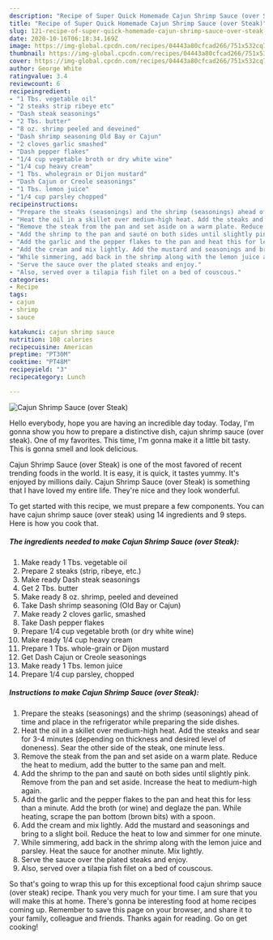 ```yaml
---
description: "Recipe of Super Quick Homemade Cajun Shrimp Sauce (over Steak)"
title: "Recipe of Super Quick Homemade Cajun Shrimp Sauce (over Steak)"
slug: 121-recipe-of-super-quick-homemade-cajun-shrimp-sauce-over-steak
date: 2020-10-16T06:18:34.169Z
image: https://img-global.cpcdn.com/recipes/04443a80cfcad266/751x532cq70/cajun-shrimp-sauce-over-steak-recipe-main-photo.jpg
thumbnail: https://img-global.cpcdn.com/recipes/04443a80cfcad266/751x532cq70/cajun-shrimp-sauce-over-steak-recipe-main-photo.jpg
cover: https://img-global.cpcdn.com/recipes/04443a80cfcad266/751x532cq70/cajun-shrimp-sauce-over-steak-recipe-main-photo.jpg
author: George White
ratingvalue: 3.4
reviewcount: 6
recipeingredient:
- "1 Tbs. vegetable oil"
- "2 steaks strip ribeye etc"
- "Dash steak seasonings"
- "2 Tbs. butter"
- "8 oz. shrimp peeled and deveined"
- "Dash shrimp seasoning Old Bay or Cajun"
- "2 cloves garlic smashed"
- "Dash pepper flakes"
- "1/4 cup vegetable broth or dry white wine"
- "1/4 cup heavy cream"
- "1 Tbs. wholegrain or Dijon mustard"
- "Dash Cajun or Creole seasonings"
- "1 Tbs. lemon juice"
- "1/4 cup parsley chopped"
recipeinstructions:
- "Prepare the steaks (seasonings) and the shrimp (seasonings) ahead of time and place in the refrigerator while preparing the side dishes."
- "Heat the oil in a skillet over medium-high heat. Add the steaks and sear for 3-4 minutes (depending on thickness and desired level of doneness). Sear the other side of the steak, one minute less."
- "Remove the steak from the pan and set aside on a warm plate. Reduce the heat to medium, add the butter to the same pan and melt."
- "Add the shrimp to the pan and sauté on both sides until slightly pink. Remove from the pan and set aside. Increase the heat to medium-high again."
- "Add the garlic and the pepper flakes to the pan and heat this for less than a minute. Add the broth (or wine) and deglaze the pan. While heating, scrape the pan bottom (brown bits) with a spoon."
- "Add the cream and mix lightly. Add the mustard and seasonings and bring to a slight boil. Reduce the heat to low and simmer for one minute."
- "While simmering, add back in the shrimp along with the lemon juice and parsley. Heat the sauce for another minute. Mix lightly."
- "Serve the sauce over the plated steaks and enjoy."
- "Also, served over a tilapia fish filet on a bed of couscous."
categories:
- Recipe
tags:
- cajun
- shrimp
- sauce

katakunci: cajun shrimp sauce 
nutrition: 108 calories
recipecuisine: American
preptime: "PT30M"
cooktime: "PT48M"
recipeyield: "3"
recipecategory: Lunch

---
```



![Cajun Shrimp Sauce (over Steak)](https://img-global.cpcdn.com/recipes/04443a80cfcad266/751x532cq70/cajun-shrimp-sauce-over-steak-recipe-main-photo.jpg)

Hello everybody, hope you are having an incredible day today. Today, I'm gonna show you how to prepare a distinctive dish, cajun shrimp sauce (over steak). One of my favorites. This time, I'm gonna make it a little bit tasty. This is gonna smell and look delicious.



Cajun Shrimp Sauce (over Steak) is one of the most favored of recent trending foods in the world. It is easy, it is quick, it tastes yummy. It's enjoyed by millions daily. Cajun Shrimp Sauce (over Steak) is something that I have loved my entire life. They're nice and they look wonderful.


To get started with this recipe, we must prepare a few components. You can have cajun shrimp sauce (over steak) using 14 ingredients and 9 steps. Here is how you cook that.

<!--inarticleads1-->

##### The ingredients needed to make Cajun Shrimp Sauce (over Steak):

1. Make ready 1 Tbs. vegetable oil
1. Prepare 2 steaks (strip, ribeye, etc.)
1. Make ready Dash steak seasonings
1. Get 2 Tbs. butter
1. Make ready 8 oz. shrimp, peeled and deveined
1. Take Dash shrimp seasoning (Old Bay or Cajun)
1. Make ready 2 cloves garlic, smashed
1. Take Dash pepper flakes
1. Prepare 1/4 cup vegetable broth (or dry white wine)
1. Make ready 1/4 cup heavy cream
1. Prepare 1 Tbs. whole-grain or Dijon mustard
1. Get Dash Cajun or Creole seasonings
1. Make ready 1 Tbs. lemon juice
1. Prepare 1/4 cup parsley, chopped




<!--inarticleads2-->

##### Instructions to make Cajun Shrimp Sauce (over Steak):

1. Prepare the steaks (seasonings) and the shrimp (seasonings) ahead of time and place in the refrigerator while preparing the side dishes.
1. Heat the oil in a skillet over medium-high heat. Add the steaks and sear for 3-4 minutes (depending on thickness and desired level of doneness). Sear the other side of the steak, one minute less.
1. Remove the steak from the pan and set aside on a warm plate. Reduce the heat to medium, add the butter to the same pan and melt.
1. Add the shrimp to the pan and sauté on both sides until slightly pink. Remove from the pan and set aside. Increase the heat to medium-high again.
1. Add the garlic and the pepper flakes to the pan and heat this for less than a minute. Add the broth (or wine) and deglaze the pan. While heating, scrape the pan bottom (brown bits) with a spoon.
1. Add the cream and mix lightly. Add the mustard and seasonings and bring to a slight boil. Reduce the heat to low and simmer for one minute.
1. While simmering, add back in the shrimp along with the lemon juice and parsley. Heat the sauce for another minute. Mix lightly.
1. Serve the sauce over the plated steaks and enjoy.
1. Also, served over a tilapia fish filet on a bed of couscous.




So that's going to wrap this up for this exceptional food cajun shrimp sauce (over steak) recipe. Thank you very much for your time. I am sure that you will make this at home. There's gonna be interesting food at home recipes coming up. Remember to save this page on your browser, and share it to your family, colleague and friends. Thanks again for reading. Go on get cooking!
